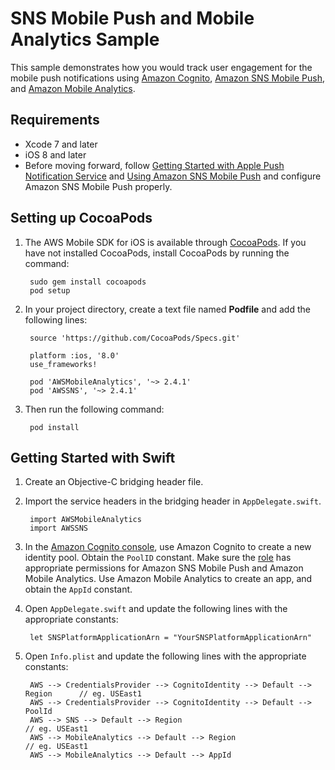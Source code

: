 # SNS Mobile Push and Mobile Analytics Sample

This sample demonstrates how you would track user engagement for the mobile push notifications using [Amazon Cognito](http://aws.amazon.com/cognito/), [Amazon SNS Mobile Push](http://aws.amazon.com/sns/), and [Amazon Mobile Analytics](http://aws.amazon.com/mobileanalytics/).

## Requirements

* Xcode 7 and later
* iOS 8 and later
* Before moving forward, follow [Getting Started with Apple Push Notification Service](http://docs.aws.amazon.com/sns/latest/dg/mobile-push-apns.html) and [Using Amazon SNS Mobile Push](http://docs.aws.amazon.com/sns/latest/dg/mobile-push-send.html) and configure Amazon SNS Mobile Push properly.

## Setting up CocoaPods

1. The AWS Mobile SDK for iOS is available through [CocoaPods](http://cocoapods.org). If you have not installed CocoaPods, install CocoaPods by running the command:

		sudo gem install cocoapods
		pod setup

1. In your project directory, create a text file named **Podfile** and add the following lines:

        source 'https://github.com/CocoaPods/Specs.git'
        
        platform :ios, '8.0'
        use_frameworks!
        
        pod 'AWSMobileAnalytics', '~> 2.4.1'
        pod 'AWSSNS', '~> 2.4.1'
        
1. Then run the following command:
	
		pod install

## Getting Started with Swift

1. Create an Objective-C bridging header file.

1. Import the service headers in the bridging header in `AppDelegate.swift`.

		import AWSMobileAnalytics
		import AWSSNS

1. In the [Amazon Cognito console](https://console.aws.amazon.com/cognito/), use Amazon Cognito to create a new identity pool. Obtain the `PoolID` constant. Make sure the [role](https://console.aws.amazon.com/iam/home?region=us-east-1#roles) has appropriate permissions for Amazon SNS Mobile Push and Amazon Mobile Analytics. Use Amazon Mobile Analytics to create an app, and obtain the `AppId` constant.

1. Open `AppDelegate.swift` and update the following lines with the appropriate constants:

        let SNSPlatformApplicationArn = "YourSNSPlatformApplicationArn"

1. Open `Info.plist` and update the following lines with the appropriate constants:

        AWS --> CredentialsProvider --> CognitoIdentity --> Default --> Region      // eg. USEast1
        AWS --> CredentialsProvider --> CognitoIdentity --> Default --> PoolId
        AWS --> SNS --> Default --> Region                                          // eg. USEast1
        AWS --> MobileAnalytics --> Default --> Region                              // eg. USEast1
        AWS --> MobileAnalytics --> Default --> AppId
